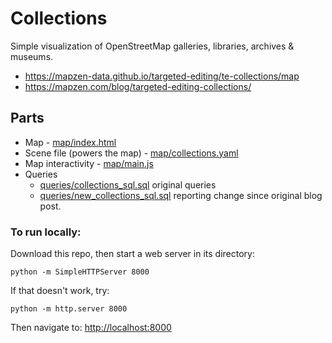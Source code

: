 # Collections
Simple visualization of OpenStreetMap galleries, libraries, archives & museums.

* https://mapzen-data.github.io/targeted-editing/te-collections/map
* https://mapzen.com/blog/targeted-editing-collections/

## Parts

* Map - [map/index.html](map/index.html)
* Scene file (powers the map) - [map/collections.yaml](map/collections.yaml)
* Map interactivity - [map/main.js](map/main.js)
* Queries 
	* [queries/collections_sql.sql](https://github.com/mapzen-data/targeted-editing/blob/gh-pages/queries/collections_sql.sql) original queries
	* [queries/new_collections_sql.sql](https://github.com/mapzen-data/targeted-editing/blob/gh-pages/queries/new_collections_sql.sql) reporting change since original blog post.

### To run locally:

Download this repo, then start a web server in its directory:

    python -m SimpleHTTPServer 8000
    
If that doesn't work, try:

    python -m http.server 8000
    
Then navigate to: [http://localhost:8000](http://localhost:8000)
